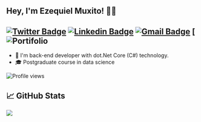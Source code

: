 

<!--
**ezekiel9m/ezekiel9m** is a ✨ _special_ ✨ repository because its `README.md` (this file) appears on your GitHub profile.

Here are some ideas to get you started:

- 🔭 I’m currently working on ...
- 🌱 I’m currently learning ...
- 👯 I’m looking to collaborate on ...
- 🤔 I’m looking for help with ...
- 💬 Ask me about ...
- 📫 How to reach me: ...
- 😄 Pronouns: ...
- ⚡ Fun fact: ...
-->

## Hey, I'm Ezequiel Muxito! 👋🏾 

## [![Twitter Badge](https://img.shields.io/badge/-@Ezequiel-1ca0f1?style=flat-square&labelColor=1ca0f1&logo=twitter&logoColor=white&link=https://twitter.com/ezekiel_muxito)](https://twitter.com/ezekiel_muxito) [![Linkedin Badge](https://img.shields.io/badge/-Ezequiel-blue?style=flat-square&logo=Linkedin&logoColor=white&link=https://www.linkedin.com/in/ezequiel-muxito/)](https://www.linkedin.com/in/ezequiel-muxito/) [![Gmail Badge](https://img.shields.io/badge/-ezequielmuxito@.tech-c14438?style=flat-square&logo=Gmail&logoColor=white&link=mailto:ezequielmuxito@.tech)](mailto:ezequielmuxito@.tech) [![Portifolio](https://ezekiel9m.github.io/)

- 🔭 I'm back-end developer with dot.Net Core (C#) technology.
- 🎓 Postgraduate course in data science


![Profile views](https://gpvc.arturio.dev/Souravdey777?&link=https://ezekiel9m.github.io/)


## &#x1f4c8; GitHub Stats

<a href="https://github.com/ezekiel9m/">
  <img align="center" src="https://github-readme-stats.vercel.app/api/top-langs/?username=ezekiel9m&hide=css,hack&title_color=ffffff&text_color=c9cacc&icon_color=2bbc8a&bg_color=1d1f21" />
</a>
